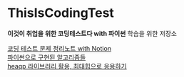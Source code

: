 # ThisIsCodingTest
**이것이 취업을 위한 코딩테스트다 with 파이썬** 학습을 위한 저장소

[코딩 테스트 문제 정리노트 with Notion](https://atoye1.notion.site/50826579b9a4427db2107a0b431135ab?v=079dbeb4430c403abd3ab7b1875982e3)  
[파이썬으로 구현된 알고리즘들](https://github.com/TheAlgorithms/Python)  
[heaqp 라이브러리 활용, 최대힙으로 응용하기](https://myvelop.tistory.com/143)
